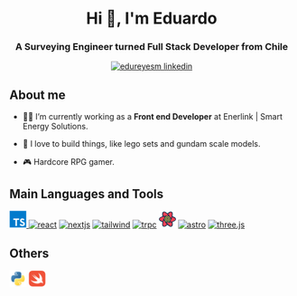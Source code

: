 <h1 align="center">Hi 👋, I'm Eduardo</h1>
<h3 align="center">A Surveying Engineer turned Full Stack Developer from Chile</h3>
<p align="center"><a href="https://linkedin.com/in/edureyesm" target="_blank"><img width="22px" alt="edureyesm linkedin" src="https://icongr.am/fontawesome/linkedin.svg?size=128&color=d01d9b" /></a></p>

## About me

- 👨‍💻 I’m currently working as a **Front end Developer** at Enerlink | Smart Energy Solutions.

- 🧩 I love to build things, like lego sets and gundam scale models.

- 🎮 Hardcore RPG gamer.

## Main Languages and Tools

<a href="https://www.typescriptlang.org/" target="_blank" rel="noreferrer"><img src="https://raw.githubusercontent.com/devicons/devicon/master/icons/typescript/typescript-original.svg" alt="typescript" width="30" height="30" title="TypeScript "/> </a>
<a href="https://reactjs.org/" target="_blank" rel="noreferrer"> <img src="https://reactnative.dev/img/header_logo.svg" alt="react" width="30" height="30" title="React"/></a>
<a href="https://nextjs.org" target="_blank" rel="noreferrer"> <img src="https://cdn.aglty.io/bwql7jyk/Attachments/NewItems/image_20211214122557_0.png" alt="nextjs" width="30" height="30" title="Next.js"/></a>
<a href="https://tailwindcss.com/" target="_blank" rel="noreferrer"> <img src="https://www.vectorlogo.zone/logos/tailwindcss/tailwindcss-icon.svg" alt="tailwind" height="30" title="TailwindCSS"/></a>
<a href="https://trpc.io" target="_blank" rel="noreferrer"><img src="https://trpc.io/img/logo.svg" alt="trpc" width="30" height="30" title="tRPC"/></a>
<a href="https://tanstack.com/query/latest" target="_blank" rel="noreferrer"><img src="https://raw.githubusercontent.com/TanStack/query/22b286000c5431655af9d9fea9ef9d5d8ad3ed47/media/emblem-light.svg" alt="tanstack-query" width="30" height="30" title="Tanstack Query"/></a>
<a href="https://www.astro.build" target="_blank" rel="noreferrer"><img src="https://astro.js.org/astro.png" alt="astro" width="30" height="30" title="Astro"/></a>
<a href="https://threejs.org" target="_blank" rel="noreferrer"><img src="https://raw.githubusercontent.com/edureyesm/edureyesm/320c83e5dd6d42b98f252ce3e9e50a6b443dafd1/3js.svg" alt="three.js" width="30" height="30" title="Three.js"/></a>

## Others

<a href="https://www.python.org" target="_blank" rel="noreferrer"><img src="https://raw.githubusercontent.com/devicons/devicon/master/icons/python/python-original.svg" alt="python" width="30" height="30" title="Python"/></a>
<a href="https://developer.apple.com/swift/" target="_blank" rel="noreferrer"> <img src="https://raw.githubusercontent.com/devicons/devicon/master/icons/swift/swift-original.svg" alt="swift" width="30" height="30" title="Swift"/></a>
